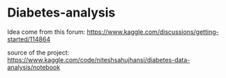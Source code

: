 # Diabetes-analysis

Idea come from this forum: https://www.kaggle.com/discussions/getting-started/114864

source of the project: https://www.kaggle.com/code/niteshsahujhansi/diabetes-data-analysis/notebook
